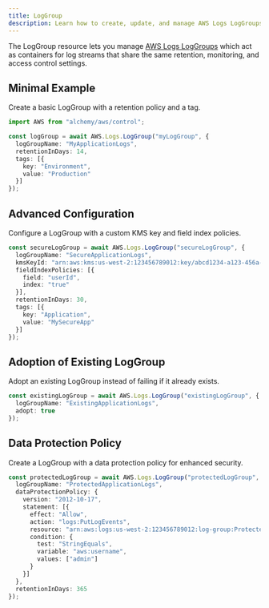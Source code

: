 ```yaml
---
title: LogGroup
description: Learn how to create, update, and manage AWS Logs LogGroups using Alchemy Cloud Control.
---
```


The LogGroup resource lets you manage [AWS Logs LogGroups](https://docs.aws.amazon.com/logs/latest/userguide/) which act as containers for log streams that share the same retention, monitoring, and access control settings.

## Minimal Example

Create a basic LogGroup with a retention policy and a tag.

```ts
import AWS from "alchemy/aws/control";

const logGroup = await AWS.Logs.LogGroup("myLogGroup", {
  logGroupName: "MyApplicationLogs",
  retentionInDays: 14,
  tags: [{
    key: "Environment",
    value: "Production"
  }]
});
```

## Advanced Configuration

Configure a LogGroup with a custom KMS key and field index policies.

```ts
const secureLogGroup = await AWS.Logs.LogGroup("secureLogGroup", {
  logGroupName: "SecureApplicationLogs",
  kmsKeyId: "arn:aws:kms:us-west-2:123456789012:key/abcd1234-a123-456a-a12b-a123b4cd56ef",
  fieldIndexPolicies: [{
    field: "userId",
    index: "true"
  }],
  retentionInDays: 30,
  tags: [{
    key: "Application",
    value: "MySecureApp"
  }]
});
```

## Adoption of Existing LogGroup

Adopt an existing LogGroup instead of failing if it already exists.

```ts
const existingLogGroup = await AWS.Logs.LogGroup("existingLogGroup", {
  logGroupName: "ExistingApplicationLogs",
  adopt: true
});
```

## Data Protection Policy

Create a LogGroup with a data protection policy for enhanced security.

```ts
const protectedLogGroup = await AWS.Logs.LogGroup("protectedLogGroup", {
  logGroupName: "ProtectedApplicationLogs",
  dataProtectionPolicy: {
    version: "2012-10-17",
    statement: [{
      effect: "Allow",
      action: "logs:PutLogEvents",
      resource: "arn:aws:logs:us-west-2:123456789012:log-group:ProtectedApplicationLogs:*",
      condition: {
        test: "StringEquals",
        variable: "aws:username",
        values: ["admin"]
      }
    }]
  },
  retentionInDays: 365
});
```